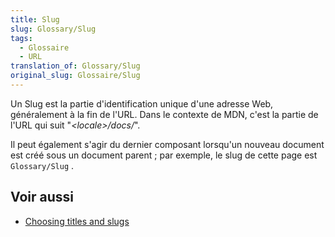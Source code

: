 ```yaml
---
title: Slug
slug: Glossary/Slug
tags:
  - Glossaire
  - URL
translation_of: Glossary/Slug
original_slug: Glossaire/Slug
---
```

<p>Un Slug est la partie d'identification unique d'une adresse Web, généralement à la fin de l'URL. Dans le contexte de MDN, c'est la partie de l'URL qui suit "<em>&lt;locale&gt;/docs/</em>".</p>

<p>Il peut également s'agir du dernier composant lorsqu'un nouveau document est créé sous un document parent ; par exemple, le slug de cette page est <code>Glossary/Slug</code> .</p>

<h2 id="Voir_aussi">Voir aussi</h2>

<ul>
 <li><a href="/fr/docs/MDN/Contribute/Guidelines/Writing_style_guide#Choosing_titles_and_slugs">Choosing titles and slugs</a></li>
</ul>
